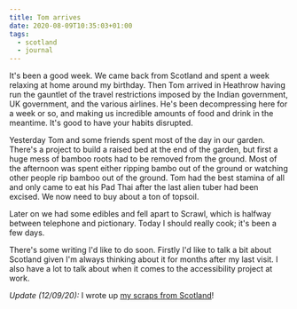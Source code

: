 ```yaml
---
title: Tom arrives
date: 2020-08-09T10:35:03+01:00
tags:
  - scotland
  - journal
---
```


It's been a good week. We came back from Scotland and spent a week relaxing at home around my birthday. Then Tom arrived in Heathrow having run the gauntlet of the travel restrictions imposed by the Indian government, UK government, and the various airlines. He's been decompressing here for a week or so, and making us incredible amounts of food and drink in the meantime. It's good to have your habits disrupted.

Yesterday Tom and some friends spent most of the day in our garden. There's a project to build a raised bed at the end of the garden, but first a huge mess of bamboo roots had to be removed from the ground. Most of the afternoon was spent either ripping bambo out of the ground or watching other people rip bamboo out of the ground. Tom had the best stamina of all and only came to eat his Pad Thai after the last alien tuber had been excised. We now need to buy about a ton of topsoil.

Later on we had some edibles and fell apart to Scrawl, which is halfway between telephone and pictionary. Today I should really cook; it's been a few days.

There's some writing I'd like to do soon. Firstly I'd like to talk a bit about Scotland given I'm always thinking about it for months after my last visit. I also have a lot to talk about when it comes to the accessibility project at work.

*Update (12/09/20):* I wrote up [my scraps from Scotland](/post/2020-08-12-mull-scraps/)!
